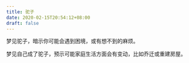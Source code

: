 ```yaml
---
title: 驼子
date: 2020-02-15T20:54:12+08:00
draft: false
---
```


梦见驼子，暗示你可能会遇到困境，或有想不到的麻烦。

梦见自己成了驼子，预示可能家庭生活方面会有变动，比如乔迁或重建房屋。

